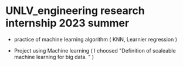 # UNLV_engineering research internship 2023 summer 

- practice of machine learning algorithm
  ( KNN, Learnier regression )

- Project using Machine learning
  ( I choosed  "Definition of scaleable machine learning for big data. " ) 
